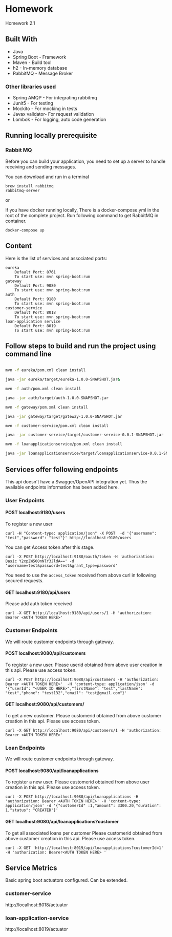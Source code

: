 # Homework
Homework 2.1
## Built With
* Java
* Spring Boot - Framework
* Maven - Build tool
* h2 - In-memory database
* RabbitMQ - Message Broker

### Other libraries used
* Spring AMQP - For integrating rabbitmq 
* Junit5 - For testing
* Mockito - For mocking in tests
* Javax validator- For request validation
* Lombok - For logging, auto code generation

## Running locally prerequisite
### Rabbit MQ

Before you can build your application, 
you need to set up a server to handle receiving and sending messages.

You can download and run in a terminal 

```$xslt
brew install rabbitmq
rabbitmq-server
```

or 

If you have docker running locally, There is a docker-compose.yml in the root of the complete project. Run following 
command to get RabbitMQ in container.
```$xslt
docker-compose up
```
## Content
Here is the list of services and associated ports: 
```
eureka
    Default Port: 8761
    To start use: mvn spring-boot:run
gateway
    Default Port: 9080
    To start use: mvn spring-boot:run
auth
    Default Port: 9180
    To start use: mvn spring-boot:run
customer-service
    Default Port: 8018
    To start use: mvn spring-boot:run
loan-application service
    Default Port: 8019
    To start use: mvn spring-boot:run
```
## Follow steps to build and run the project using command line
 
```bash

mvn -f eureka/pom.xml clean install 

java -jar eureka/target/eureka-1.0.0-SNAPSHOT.jar&

mvn -f auth/pom.xml clean install 

java -jar auth/target/auth-1.0.0-SNAPSHOT.jar

mvn -f gateway/pom.xml clean install 

java -jar gateway/target/gateway-1.0.0-SNAPSHOT.jar

mvn -f customer-service/pom.xml clean install 

java -jar customer-service/target/customer-service-0.0.1-SNAPSHOT.jar

mvn -f loanapplicationservice/pom.xml clean install 

java -jar loanapplicationservice/target/loanapplicationservice-0.0.1-SNAPSHOT.jar
```

## Services offer following endpoints
This api doesn't have a Swagger/OpenAPI integration yet.
Thus the available endpoints information has been added here.

### User Endpoints
#### POST localhost:9180/users 
To register a new user 
```console
curl -H "Content-type: application/json" -X POST  -d '{"username": "test","password": "test"}' http://localhost:9180/users
```
You can get Access token after this stage.  
```console
curl -X POST http://localhost:9180/oauth/token -H 'authorization: Basic Y2xpZW50OnNlY3JldA==' -d 'username=test&password=test&grant_type=password'
```
You need to use the `access_token` received from above curl in following secured requests.

#### GET localhost:9180/api/users 
Please add auth token received
```console
curl -X GET http://localhost:9180/api/users/1 -H 'authorization: Bearer <AUTH TOKEN HERE>' 
```

### Customer Endpoints
We will route customer endpoints through gateway. 

#### POST localhost:9080/api/customers 
To register a new user. 
Please userid obtained from above user creation in this api.
Please use access token.
```console
curl -X POST http://localhost:9080/api/customers -H 'authorization: Bearer <AUTH TOKEN HERE>'  -H 'content-type: application/json' -d '{"userId": "<USER ID HERE>","firstName": "test","lastName": "test","phone": "test132","email": "test@gmail.com"}'
```

#### GET localhost:9080/api/customers/
To get a new customer. 
Please customerid obtained from above customer creation in this api.
Please use access token.
```console
curl -X GET http://localhost:9080/api/customers/1 -H 'authorization: Bearer <AUTH TOKEN HERE>' 
```

### Loan Endpoints
We will route customer endpoints through gateway. 

#### POST localhost:9080/api/loanapplications 
To register a new user. 
Please customerid obtained from above user creation in this api.
Please use access token.
```console
curl -X POST http://localhost:9080/api/loanapplications -H 'authorization: Bearer <AUTH TOKEN HERE>' -H 'content-type: application/json' -d '{"customerId" :1,"amount": 3300.20,"duration": 1,"status": "CREATED"}'
```

#### GET localhost:9080/api/loanapplications?customer
To get all associated loans per customer
Please customerid obtained from above customer creation in this api.
Please use access token.
```console
curl -X GET 'http://localhost:8019/api/loanapplications?customerId=1' -H 'authorization: Bearer<AUTH TOKEN HERE> ' 
```

## Service Metrics
Basic spring boot actuators configured. Can be extended. 
### customer-service 

http://localhost:8018/actuator

### loan-application-service 

http://localhost:8019/actuator